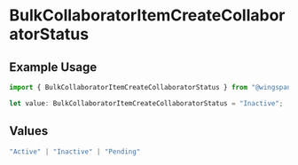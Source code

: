 # BulkCollaboratorItemCreateCollaboratorStatus

## Example Usage

```typescript
import { BulkCollaboratorItemCreateCollaboratorStatus } from "@wingspan/payments/sdk/models/shared";

let value: BulkCollaboratorItemCreateCollaboratorStatus = "Inactive";
```

## Values

```typescript
"Active" | "Inactive" | "Pending"
```